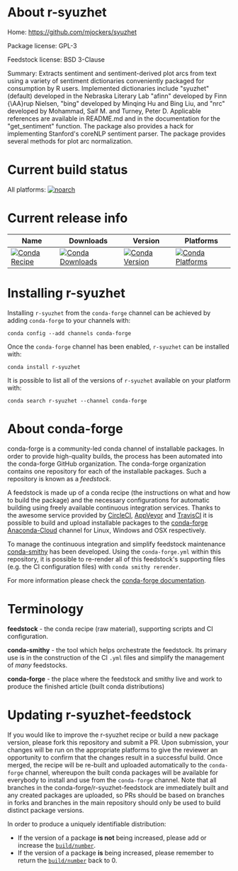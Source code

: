 About r-syuzhet
===============

Home: https://github.com/mjockers/syuzhet

Package license: GPL-3

Feedstock license: BSD 3-Clause

Summary: Extracts sentiment and sentiment-derived plot arcs from text using a variety of sentiment dictionaries conveniently packaged for consumption by R users.  Implemented dictionaries include "syuzhet" (default) developed in the Nebraska Literary Lab "afinn" developed by Finn {\AA}rup Nielsen, "bing" developed by Minqing Hu and Bing Liu, and "nrc" developed by Mohammad, Saif M. and Turney, Peter D. Applicable references are available in README.md and in the documentation for the "get_sentiment" function.  The package also provides a hack for implementing Stanford's coreNLP sentiment parser. The package provides several methods for plot arc normalization.



Current build status
====================

All platforms:
[![noarch](https://img.shields.io/circleci/project/github/conda-forge/r-syuzhet-feedstock/master.svg?label=noarch)](https://circleci.com/gh/conda-forge/r-syuzhet-feedstock)

Current release info
====================

| Name | Downloads | Version | Platforms |
| --- | --- | --- | --- |
| [![Conda Recipe](https://img.shields.io/badge/recipe-r--syuzhet-green.svg)](https://anaconda.org/conda-forge/r-syuzhet) | [![Conda Downloads](https://img.shields.io/conda/dn/conda-forge/r-syuzhet.svg)](https://anaconda.org/conda-forge/r-syuzhet) | [![Conda Version](https://img.shields.io/conda/vn/conda-forge/r-syuzhet.svg)](https://anaconda.org/conda-forge/r-syuzhet) | [![Conda Platforms](https://img.shields.io/conda/pn/conda-forge/r-syuzhet.svg)](https://anaconda.org/conda-forge/r-syuzhet) |

Installing r-syuzhet
====================

Installing `r-syuzhet` from the `conda-forge` channel can be achieved by adding `conda-forge` to your channels with:

```
conda config --add channels conda-forge
```

Once the `conda-forge` channel has been enabled, `r-syuzhet` can be installed with:

```
conda install r-syuzhet
```

It is possible to list all of the versions of `r-syuzhet` available on your platform with:

```
conda search r-syuzhet --channel conda-forge
```


About conda-forge
=================

conda-forge is a community-led conda channel of installable packages.
In order to provide high-quality builds, the process has been automated into the
conda-forge GitHub organization. The conda-forge organization contains one repository
for each of the installable packages. Such a repository is known as a *feedstock*.

A feedstock is made up of a conda recipe (the instructions on what and how to build
the package) and the necessary configurations for automatic building using freely
available continuous integration services. Thanks to the awesome service provided by
[CircleCI](https://circleci.com/), [AppVeyor](https://www.appveyor.com/)
and [TravisCI](https://travis-ci.org/) it is possible to build and upload installable
packages to the [conda-forge](https://anaconda.org/conda-forge)
[Anaconda-Cloud](https://anaconda.org/) channel for Linux, Windows and OSX respectively.

To manage the continuous integration and simplify feedstock maintenance
[conda-smithy](https://github.com/conda-forge/conda-smithy) has been developed.
Using the ``conda-forge.yml`` within this repository, it is possible to re-render all of
this feedstock's supporting files (e.g. the CI configuration files) with ``conda smithy rerender``.

For more information please check the [conda-forge documentation](https://conda-forge.org/docs/).

Terminology
===========

**feedstock** - the conda recipe (raw material), supporting scripts and CI configuration.

**conda-smithy** - the tool which helps orchestrate the feedstock.
                   Its primary use is in the construction of the CI ``.yml`` files
                   and simplify the management of *many* feedstocks.

**conda-forge** - the place where the feedstock and smithy live and work to
                  produce the finished article (built conda distributions)


Updating r-syuzhet-feedstock
============================

If you would like to improve the r-syuzhet recipe or build a new
package version, please fork this repository and submit a PR. Upon submission,
your changes will be run on the appropriate platforms to give the reviewer an
opportunity to confirm that the changes result in a successful build. Once
merged, the recipe will be re-built and uploaded automatically to the
`conda-forge` channel, whereupon the built conda packages will be available for
everybody to install and use from the `conda-forge` channel.
Note that all branches in the conda-forge/r-syuzhet-feedstock are
immediately built and any created packages are uploaded, so PRs should be based
on branches in forks and branches in the main repository should only be used to
build distinct package versions.

In order to produce a uniquely identifiable distribution:
 * If the version of a package **is not** being increased, please add or increase
   the [``build/number``](https://conda.io/docs/user-guide/tasks/build-packages/define-metadata.html#build-number-and-string).
 * If the version of a package **is** being increased, please remember to return
   the [``build/number``](https://conda.io/docs/user-guide/tasks/build-packages/define-metadata.html#build-number-and-string)
   back to 0.
